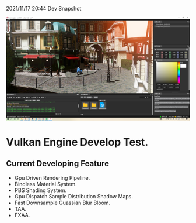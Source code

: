 2021/11/17 20:44 Dev Snapshot

![](dev/Snipaste_2021-12-05_16-22-48.png)

# Vulkan Engine Develop Test.

## Current Developing Feature

- Gpu Driven Rendering Pipeline.
- Bindless Material System.
- PBS Shading System.
- Gpu Dispatch Sample Distribution Shadow Maps.
- Fast Downsample Guassian Blur Bloom.
- TAA.
- FXAA.

